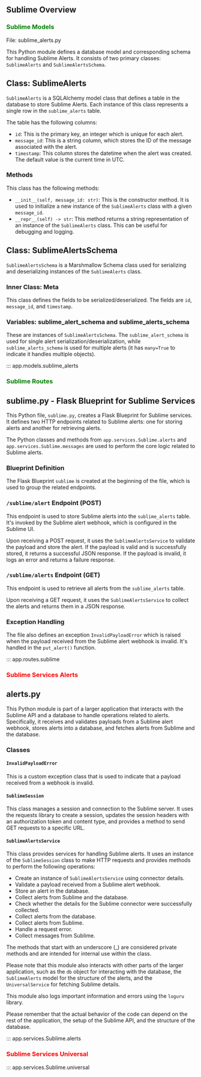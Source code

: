 ## Sublime Overview

### <span style="color:green">Sublime Models</span>

File: sublime_alerts.py

This Python module defines a database model and corresponding schema for handling Sublime Alerts. It consists of two primary classes: `SublimeAlerts` and `SublimeAlertsSchema`.

## Class: SublimeAlerts

`SublimeAlerts` is a SQLAlchemy model class that defines a table in the database to store Sublime Alerts. Each instance of this class represents a single row in the `sublime_alerts` table.

The table has the following columns:

-   `id`: This is the primary key, an integer which is unique for each alert.
-   `message_id`: This is a string column, which stores the ID of the message associated with the alert.
-   `timestamp`: This column stores the datetime when the alert was created. The default value is the current time in UTC.

### Methods

This class has the following methods:

-   `__init__(self, message_id: str)`: This is the constructor method. It is used to initialize a new instance of the `SublimeAlerts` class with a given `message_id`.
-   `__repr__(self) -> str`: This method returns a string representation of an instance of the `SublimeAlerts` class. This can be useful for debugging and logging.

## Class: SublimeAlertsSchema

`SublimeAlertsSchema` is a Marshmallow Schema class used for serializing and deserializing instances of the `SublimeAlerts` class.

### Inner Class: Meta

This class defines the fields to be serialized/deserialized. The fields are `id`, `message_id`, and `timestamp`.

### Variables: sublime_alert_schema and sublime_alerts_schema

These are instances of `SublimeAlertsSchema`. The `sublime_alert_schema` is used for single alert serialization/deserialization, while `sublime_alerts_schema` is used for multiple alerts (it has `many=True` to indicate it handles multiple objects).

::: app.models.sublime_alerts
<br>

### <span style="color:green">Sublime Routes</span>

## sublime.py - Flask Blueprint for Sublime Services

This Python file, `sublime.py`, creates a Flask Blueprint for Sublime services. It defines two HTTP endpoints related to Sublime alerts: one for storing alerts and another for retrieving alerts.

The Python classes and methods from `app.services.Sublime.alerts` and `app.services.Sublime.messages` are used to perform the core logic related to Sublime alerts.

### Blueprint Definition

The Flask Blueprint `sublime` is created at the beginning of the file, which is used to group the related endpoints.

### `/sublime/alert` Endpoint (POST)

This endpoint is used to store Sublime alerts into the `sublime_alerts` table. It's invoked by the Sublime alert webhook, which is configured in the Sublime UI.

Upon receiving a POST request, it uses the `SublimeAlertsService` to validate the payload and store the alert. If the payload is valid and is successfully stored, it returns a successful JSON response. If the payload is invalid, it logs an error and returns a failure response.

### `/sublime/alerts` Endpoint (GET)

This endpoint is used to retrieve all alerts from the `sublime_alerts` table.

Upon receiving a GET request, it uses the `SublimeAlertsService` to collect the alerts and returns them in a JSON response.

### Exception Handling

The file also defines an exception `InvalidPayloadError` which is raised when the payload received from the Sublime alert webhook is invalid. It's handled in the `put_alert()` function.

::: app.routes.sublime
<br>

### <span style="color:red">Sublime Services Alerts</span>

## alerts.py

This Python module is part of a larger application that interacts with the Sublime API and a database to handle operations related to alerts. Specifically, it receives and validates payloads from a Sublime alert webhook, stores alerts into a database, and fetches alerts from Sublime and the database.

### Classes

#### `InvalidPayloadError`

This is a custom exception class that is used to indicate that a payload received from a webhook is invalid.

#### `SublimeSession`

This class manages a session and connection to the Sublime server. It uses the requests library to create a session, updates the session headers with an authorization token and content type, and provides a method to send GET requests to a specific URL.

#### `SublimeAlertsService`

This class provides services for handling Sublime alerts. It uses an instance of the `SublimeSession` class to make HTTP requests and provides methods to perform the following operations:

-   Create an instance of `SublimeAlertsService` using connector details.
-   Validate a payload received from a Sublime alert webhook.
-   Store an alert in the database.
-   Collect alerts from Sublime and the database.
-   Check whether the details for the Sublime connector were successfully collected.
-   Collect alerts from the database.
-   Collect alerts from Sublime.
-   Handle a request error.
-   Collect messages from Sublime.

The methods that start with an underscore (\_) are considered private methods and are intended for internal use within the class.

Please note that this module also interacts with other parts of the larger application, such as the `db` object for interacting with the database, the `SublimeAlerts` model for the structure of the alerts, and the `UniversalService` for fetching Sublime details.

This module also logs important information and errors using the `loguru` library.

Please remember that the actual behavior of the code can depend on the rest of the application, the setup of the Sublime API, and the structure of the database.

::: app.services.Sublime.alerts
<br>

### <span style="color:red">Sublime Services Universal</span>

::: app.services.Sublime.universal
